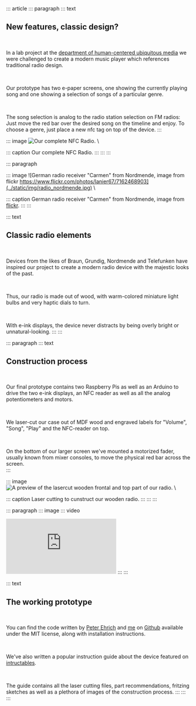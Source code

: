 ::: article
::: paragraph
::: text
## New features, classic design?

&nbsp;

In a lab project at the [department of human-centered ubiquitous media](https://www.en.um.informatik.uni-muenchen.de/index.html) we were challenged to create a modern music player which references traditional radio design.  

&nbsp; 

Our prototype has two e-paper screens, one showing the currently playing song and one showing a selection of songs of a particular genre.  

&nbsp; 

The song selection is analog to the radio station selection on FM radios: Just move the red bar over the desired song on the timeline and enjoy.
To choose a genre, just place a new nfc tag on top of the device.
::: 

::: image
![Our complete NFC Radio.](../static/img/radio.jpg) \

::: caption
Our complete NFC Radio.
::: 
:::
:::

::: paragraph

::: image
![German radio receiver "Carmen" from Nordmende, image from flickr https://www.flickr.com/photos/lanier67/7162468903](../static/img/radio_nordmende.jpg) \

::: caption
German radio receiver "Carmen" from Nordmende, image from [flickr](https://www.flickr.com/photos/lanier67/7162468903).
:::
:::

::: text
## Classic radio elements

&nbsp;

Devices from the likes of Braun, Grundig, Nordmende and Telefunken have inspired our project to create a modern radio device with the majestic looks of the past.

&nbsp;

Thus, our radio is made out of wood, with warm-colored miniature light bulbs and very haptic dials to turn.  

&nbsp;

With e-ink displays, the device never distracts by being overly bright or unnatural-looking.
:::
:::

::: paragraph
::: text
## Construction process

&nbsp;

Our final prototype contains two Raspberry Pis as well as an Arduino to drive the two e-ink displays, an NFC reader as well as all the analog potentiometers and motors.  

&nbsp;

We laser-cut our case out of MDF wood and engraved labels for "Volume", "Song", "Play" and the NFC-reader on top.

&nbsp;

On the bottom of our larger screen we've mounted a motorized fader, usually known from mixer consoles, to move the physical red bar across the screen.  
::: 

::: image
![A preview of the lasercut wooden frontal and top part of our radio.](../static/img/radio_construction.jpg) \

::: caption
Laser cutting to cunstruct our wooden radio.
::: 
:::
:::

::: paragraph
::: image
::: video
<iframe src="https://www.youtube.com/embed/Fbv3RyXO0YM" title="YouTube video of the NFC radio." frameborder="0" allow="accelerometer; autoplay; encrypted-media; gyroscope; picture-in-picture" allowfullscreen></iframe>
:::
:::

::: text
## The working prototype

&nbsp;

You can find the code written by [Peter Ehrich](https://github.com/PeterEhrich) and [me](https://github.com/benedikt-mayer) on [Github](https://github.com/benedikt-mayer/nfcradio) available under the MIT license, along with installation instructions. 

&nbsp;

We've also written a popular instruction guide about the device featured on [intructables](https://www.instructables.com/id/NFC-Timeline-Radio/).  

&nbsp;

The guide contains all the laser cutting files, part recommendations, fritzing sketches as well as a plethora of images of the construction process.
:::
:::
:::